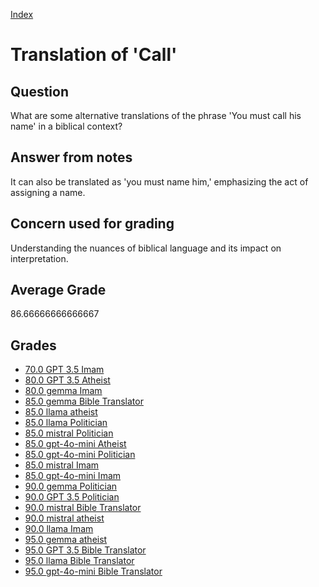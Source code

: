 
[Index](../../index.md)
# Translation of 'Call'
## Question
What are some alternative translations of the phrase 'You must call his name' in a biblical context?

## Answer from notes
It can also be translated as 'you must name him,' emphasizing the act of assigning a name.

## Concern used for grading
Understanding the nuances of biblical language and its impact on interpretation.

## Average Grade
86.66666666666667

## Grades
 * [70.0 GPT 3.5 Imam](../answers/GPT_3.5_Imam/Translation_of__Call_.md)
 * [80.0 GPT 3.5 Atheist](../answers/GPT_3.5_Atheist/Translation_of__Call_.md)
 * [80.0 gemma Imam](../answers/gemma_Imam/Translation_of__Call_.md)
 * [85.0 gemma Bible Translator](../answers/gemma_Bible_Translator/Translation_of__Call_.md)
 * [85.0 llama atheist](../answers/llama_atheist/Translation_of__Call_.md)
 * [85.0 llama Politician](../answers/llama_Politician/Translation_of__Call_.md)
 * [85.0 mistral Politician](../answers/mistral_Politician/Translation_of__Call_.md)
 * [85.0 gpt-4o-mini Atheist](../answers/gpt-4o-mini_Atheist/Translation_of__Call_.md)
 * [85.0 gpt-4o-mini Politician](../answers/gpt-4o-mini_Politician/Translation_of__Call_.md)
 * [85.0 mistral Imam](../answers/mistral_Imam/Translation_of__Call_.md)
 * [85.0 gpt-4o-mini Imam](../answers/gpt-4o-mini_Imam/Translation_of__Call_.md)
 * [90.0 gemma Politician](../answers/gemma_Politician/Translation_of__Call_.md)
 * [90.0 GPT 3.5 Politician](../answers/GPT_3.5_Politician/Translation_of__Call_.md)
 * [90.0 mistral Bible Translator](../answers/mistral_Bible_Translator/Translation_of__Call_.md)
 * [90.0 mistral atheist](../answers/mistral_atheist/Translation_of__Call_.md)
 * [90.0 llama Imam](../answers/llama_Imam/Translation_of__Call_.md)
 * [95.0 gemma atheist](../answers/gemma_atheist/Translation_of__Call_.md)
 * [95.0 GPT 3.5 Bible Translator](../answers/GPT_3.5_Bible_Translator/Translation_of__Call_.md)
 * [95.0 llama Bible Translator](../answers/llama_Bible_Translator/Translation_of__Call_.md)
 * [95.0 gpt-4o-mini Bible Translator](../answers/gpt-4o-mini_Bible_Translator/Translation_of__Call_.md)
